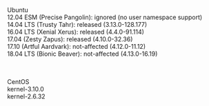 Ubuntu<br>
 12.04 ESM (Precise Pangolin): ignored (no user namespace support)<br>
 14.04 LTS (Trusty Tahr):    released (3.13.0-128.177)<br>
 16.04 LTS (Xenial Xerus): released (4.4.0-91.114)<br>
 17.04 (Zesty Zapus): released (4.10.0-32.36)<br>
 17.10 (Artful Aardvark):    not-affected (4.12.0-11.12)<br>
 18.04 LTS (Bionic Beaver): not-affected (4.13.0-16.19)<br><br><br>


CentOS<br>
kernel-3.10.0<br>
kernel-2.6.32<br>
